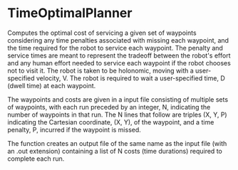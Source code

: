 # TimeOptimalPlanner

Computes the optimal cost of servicing a given set of waypoints considering any time penalties associated with missing each waypoint, and the time required for the robot to service each waypoint.  The penalty and service times are meant to represent the tradeoff between the robot's effort and any human effort needed to service each waypoint if the robot chooses not to visit it.  The robot is taken to be holonomic, moving with a user-specified velocity, V.  The robot is required to wait a user-specified time, D (dwell time) at each waypoint. 

The waypoints and costs are given in a input file consisting of multiple sets of waypoints, with each run preceded by an integer, N, indicating the number of waypoints in that run.  The N lines that follow are triples (X, Y, P) indicating the Cartesian coordinate, (X, Y), of the waypoint, and a time penalty, P, incurred if the waypoint is missed.

The function creates an output file of the same name as the input file (with an .out extension) containing a list of N costs (time durations) required to complete each run.
